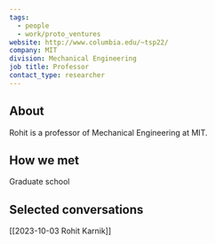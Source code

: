 ```yaml
---
tags:
  - people
  - work/proto_ventures
website: http://www.columbia.edu/~tsp22/
company: MIT
division: Mechanical Engineering
job title: Professor
contact_type: researcher
---
```

## About
Rohit is a professor of Mechanical Engineering at MIT.

## How we met
Graduate school

## Selected conversations
[[2023-10-03 Rohit Karnik]]